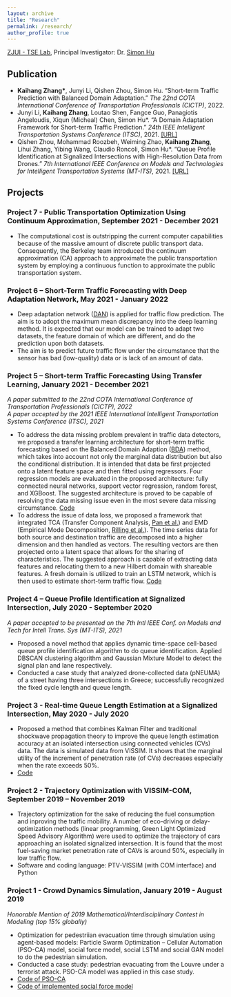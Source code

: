 ```yaml
---
layout: archive
title: "Research"
permalink: /research/
author_profile: true
---
```


[ZJUI - TSE Lab](https://zjui.tselab.org), Principal Investigator: Dr. [Simon Hu](https://person.zju.edu.cn/en/simonhu)

## Publication
- **Kaihang Zhang\***, Junyi Li, Qishen Zhou, Simon Hu. “Short-term Traffic Prediction with Balanced Domain Adaptation.” *The 22nd COTA International Conference of Transportation Professionals (CICTP)*, 2022.
- Junyi Li, **Kaihang Zhang**, Loutao Shen, Fangce Guo, Panagiotis Angeloudis, Xiqun (Micheal) Chen, Simon Hu\*. “A Domain Adaptation Framework for Short-term Traffic Prediction.” *24th IEEE Intelligent Transportation Systems Conference (ITSC)*, 2021. [[URL]](https://ieeexplore.ieee.org/document/9564567)<br>
- Qishen Zhou, Mohammad Roozbeh, Weiming Zhao, **Kaihang Zhang**, Lihui Zhang, Yibing Wang, Claudio Roncoli, Simon Hu\*. “Queue Profile Identification at Signalized Intersections with High-Resolution Data from Drones.” *7th International IEEE Conference on Models and Technologies for Intelligent Transportation Systems (MT-ITS)*, 2021. [[URL]](https://ieeexplore.ieee.org/document/9529337)

## Projects

### Project 7 - Public Transportation Optimization Using Continuum Approximation, September 2021 - December 2021
- The computational cost is outstripping the current computer capabilities because of the massive amount of discrete public transport data. Consequently, the Berkeley team introduced the continuum approximation (CA) approach to approximate the public transportation system by employing a continuous function to approximate the public transportation system.

### Project 6 – Short-Term Traffic Forecasting with Deep Adaptation Network, May 2021 - January 2022
- Deep adaptation network ([DAN](https://arxiv.org/abs/1502.02791)) is applied for traffic flow prediction. The aim is to adopt the maximum mean discrepancy into the deep learning method. It is expected that our model can be trained to adapt two datasets, the feature domain of which are different, and do the prediction upon both datasets.
- The aim is to predict future traffic flow under the circumstance that the sensor has bad (low-quality) data or is lack of an amount of data.

### Project 5 – Short-term Traffic Forecasting Using Transfer Learning, January 2021 - December 2021
*A paper submitted to the 22nd COTA International Conference of Transportation Professionals (CICTP), 2022*<br>
*A paper accepted by the 2021 IEEE International Intelligent Transportation Systems Conference (ITSC), 2021*<br>
- To address the data missing problem prevalent in traffic data detectors, we proposed a transfer learning architecture for short-term traffic forecasting based on the Balanced Domain Adaption ([BDA](http://ieeexplore.ieee.org/document/8215613/)) method, which takes into account not only the marginal data distribution but also the conditional distribution. It is intended that data be first projected onto a latent feature space and then fitted using regressors. Four regression models are evaluated in the proposed architecture: fully connected neural networks, support vector regression, random forest, and XGBoost. The suggested architecture is proved to be capable of resolving the data missing issue even in the most severe data missing circumstance. [Code](https://github.com/HaTT2018/BDA_traffic)
- To address the issue of data loss, we proposed a framework that integrated TCA (Transfer Component Analysis, [Pan et al.](http://ieeexplore.ieee.org/document/5640675/)) and EMD (Empirical Mode Decomposition, [Rilling et al.](https://citeseerx.ist.psu.edu/viewdoc/download?doi=10.1.1.586.812&rep=rep1&type=pdf)). The time series data for both source and destination traffic are decomposed into a higher dimension and then handled as vectors. The resulting vectors are then projected onto a latent space that allows for the sharing of characteristics. The suggested approach is capable of extracting data features and relocating them to a new Hilbert domain with shareable features. A fresh domain is utilized to train an LSTM network, which is then used to estimate short-term traffic flow. [Code](https://github.com/HaTT2018/TCA_traffic)

### Project 4 – Queue Profile Identification at Signalized Intersection, July 2020 - September 2020
*A paper accepted to be presented on the 7th Intl IEEE Conf. on Models and Tech for Intell Trans. Sys (MT-ITS), 2021*<br>
- Proposed a novel method that applies dynamic time-space cell-based queue profile identification algorithm to do queue identification. Applied DBSCAN clustering algorithm and Gaussian Mixture Model to detect the signal plan and lane respectively.<br>
- Conducted a case study that analyzed drone-collected data (pNEUMA) of a street having three intersections in Greece; successfully recognized the fixed cycle length and queue length.

### Project 3 - Real-time Queue Length Estimation at a Signalized Intersection, May 2020 - July 2020
- Proposed a method that combines Kalman Filter and traditional shockwave propagation theory to improve the queue length estimation accuracy at an isolated intersection using connected vehicles (CVs) data. The data is simulated data from VISSIM. It shows that the marginal utility of the increment of penetration rate (of CVs) decreases especially when the rate exceeds 50%.<br>
- [Code](https://github.com/HaTT2018/Queue_Estimation)

### Project 2 - Trajectory Optimization with VISSIM-COM, September 2019 – November 2019
- Trajectory optimization for the sake of reducing the fuel consumption and inproving the traffic mobility. A number of eco-driving or delay-optimization methods (linear programming, Green Light Optimized Speed Advisory Algorithm) were used to optimize the trajectory of cars approaching an isolated signalized intersection. It is found that the most fuel-saving market penetration rate of CAVs is around 50%, especially in low traffic flow.
- Software and coding language: PTV-VISSIM (with COM interface) and Python

### Project 1 - Crowd Dynamics Simulation, January 2019 - August 2019
*Honorable Mention of 2019 Mathematical/Interdisciplinary Contest in Modeling (top 15% globally)*<br>
- Optimization for pedestriian evacuation time through simulation using agent-based models: Particle Swarm Optimization – Cellular Automation (PSO-CA) model, social force model, social LSTM and social GAN model to do the pedestrian simulation. <br>
- Conducted a case study: pedestrian evacuating from the Louvre under a terrorist attack. PSO-CA model was applied in this case study. <br>
- [Code of PSO-CA](https://github.com/HaTT2018/Pedestrian_Simulation)<br>
- [Code of implemented social force model](https://github.com/HaTT2018/Social_Force_final)<br>